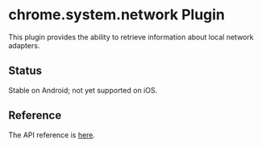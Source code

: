# chrome.system.network Plugin

This plugin provides the ability to retrieve information about local network adapters.

## Status

Stable on Android; not yet supported on iOS.

## Reference

The API reference is [here](https://developer.chrome.com/apps/system_network).
